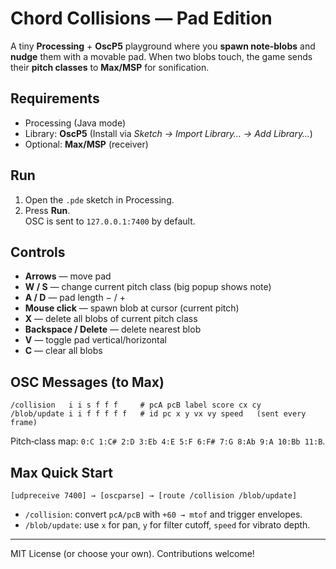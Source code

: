 # Chord Collisions — Pad Edition

A tiny **Processing** + **OscP5** playground where you **spawn note‑blobs** and **nudge** them with a movable pad. When two blobs touch, the game sends their **pitch classes** to **Max/MSP** for sonification.

## Requirements
- Processing (Java mode)
- Library: **OscP5** (Install via *Sketch → Import Library… → Add Library…*)
- Optional: **Max/MSP** (receiver)

## Run
1. Open the `.pde` sketch in Processing.
2. Press **Run**.  
   OSC is sent to `127.0.0.1:7400` by default.

## Controls
- **Arrows** — move pad  
- **W / S** — change current pitch class (big popup shows note)  
- **A / D** — pad length − / +  
- **Mouse click** — spawn blob at cursor (current pitch)  
- **X** — delete all blobs of current pitch class  
- **Backspace / Delete** — delete nearest blob  
- **V** — toggle pad vertical/horizontal  
- **C** — clear all blobs

## OSC Messages (to Max)
```text
/collision   i i s f f f     # pcA pcB label score cx cy
/blob/update i i f f f f f   # id pc x y vx vy speed   (sent every frame)
```
Pitch‑class map: `0:C 1:C# 2:D 3:Eb 4:E 5:F 6:F# 7:G 8:Ab 9:A 10:Bb 11:B`.

## Max Quick Start
```
[udpreceive 7400] → [oscparse] → [route /collision /blob/update]
```
- `/collision`: convert `pcA/pcB` with `+60 → mtof` and trigger envelopes.  
- `/blob/update`: use `x` for pan, `y` for filter cutoff, `speed` for vibrato depth.

---

MIT License (or choose your own). Contributions welcome!
